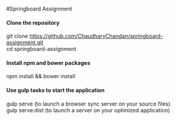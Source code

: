 #Springboard Assignment

#### Clone the repository
git clone https://github.com/ChaudharyChandan/springboard-assignment.git  
cd springboard-assignment

#### Install npm and bower packages
npm install && bower install

#### Use gulp tasks to start the application

gulp serve (to launch a browser sync server on your source files)  
gulp serve:dist (to launch a server on your optimized application)
